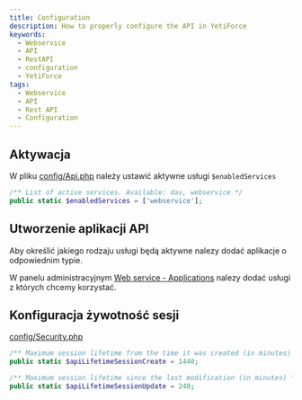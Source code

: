 ```yaml
---
title: Configuration
description: How to properly configure the API in YetiForce
keywords:
  - Webservice
  - API
  - RestAPI
  - configuration
  - YetiForce
tags:
  - Webservice
  - API
  - Rest API
  - Configuration
---
```


## Aktywacja

W pliku [config/Api.php](https://doc.yetiforce.com/code/classes/Config-Api.html#property_enabledServices) należy ustawić aktywne usługi `$enabledServices`

```php
/** List of active services. Available: dav, webservice */
public static $enabledServices = ['webservice'];
```

## Utworzenie aplikacji API

Aby określić jakiego rodzaju usługi będą aktywne nalezy dodać aplikacje o odpowiednim typie.

W panelu administracyjnym [Web service - Applications](administrator-guides/integration/webservice-apps/) nalezy dodać usługi z których chcemy korzystać.

## Konfiguracja żywotność sesji

[config/Security.php](https://doc.yetiforce.com/code/classes/Config-Security.html#property_apiLifetimeSessionCreate)

```php
/** Maximum session lifetime from the time it was created (in minutes) */
public static $apiLifetimeSessionCreate = 1440;

/** Maximum session lifetime since the last modification (in minutes) */
public static $apiLifetimeSessionUpdate = 240;
```
